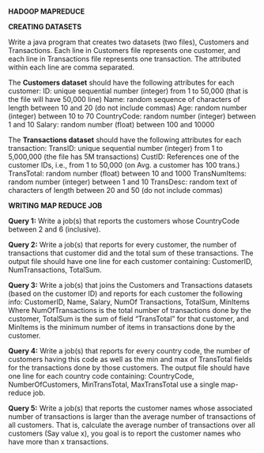 **HADOOP MAPREDUCE**

**CREATING DATASETS**

Write a java program that creates two datasets (two files), Customers and Transactions. Each line in Customers file represents one customer, and each line in Transactions file represents one transaction. The attributed within each line are comma separated.

The **Customers dataset** should have the following attributes for each customer:
ID: unique sequential number (integer) from 1 to 50,000 (that is the file will have 50,000 line)
Name: random sequence of characters of length between 10 and 20 (do not include commas)
Age: random number (integer) between 10 to 70
CountryCode: random number (integer) between 1 and 10
Salary: random number (float) between 100 and 10000

The **Transactions dataset** should have the following attributes for each transaction:
TransID: unique sequential number (integer) from 1 to 5,000,000 (the file has 5M transactions)
CustID: References one of the customer IDs, i.e., from 1 to 50,000 (on Avg. a customer has 100 trans.)
TransTotal: random number (float) between 10 and 1000
TransNumItems: random number (integer) between 1 and 10
TransDesc: random text of characters of length between 20 and 50 (do not include commas)

**WRITING MAP REDUCE JOB**

**Query 1:** Write a job(s) that reports the customers whose CountryCode between 2 and 6 (inclusive).

**Query 2:** Write a job(s) that reports for every customer, the number of transactions that customer did and the total sum of these transactions. The output file should have one line for each customer containing: CustomerID, NumTransactions, TotalSum. 

**Query 3:** Write a job(s) that joins the Customers and Transactions datasets (based on the customer ID) and reports for each customer the following info: CustomerID, Name, Salary, NumOf Transactions, TotalSum, MinItems Where NumOfTransactions is the total number of transactions done by the customer, TotalSum is the sum of field “TransTotal” for that customer, and MinItems is the minimum number of items in transactions done by the customer.

**Query 4:** Write a job(s) that reports for every country code, the number of customers having this code as well as the min and max of TransTotal fields for the transactions done by those customers. The output file should have one line for each country code containing: CountryCode, NumberOfCustomers, MinTransTotal, MaxTransTotal use a single map-reduce job.

**Query 5:** Write a job(s) that reports the customer names whose associated number of transactions is larger than the average number of transactions of all customers. That is, calculate the average number of transactions over all customers (Say value x), you goal is to report the customer names who have more than x transactions.
